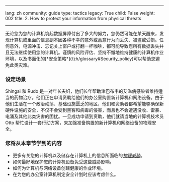 

---

lang: zh
community: guide
type: tactics
legacy: True
child: False
weight: 002
title: 2. How to protect your information from physical threats

---

<p>
无论您为您的计算机筑起数据屏障付出了多大的努力，您仍然可能在某天醒来，发现计算机或里面的信息副本因各种不幸的意外或蓄意行为而丢失、被盗或受损。任何意外，电源冲击、忘记关上窗户或打翻一杯咖啡，都可能导致您所有数据丢失并且无法继续使用您的计算机。谨慎的风险评估、坚持不懈地维持健康的计算机作业环境，以及书面化的[*安全策略*](/zh/glossary#Security_policy)可以帮助您避免此类灾难。


### 设定场景 ###
<div class=background markdown=1>
Shingai 和 Rudo 是一对年长夫妇，他们长年帮助津巴布韦的艾滋病感染者维持适当的药物治疗。他们正在申请资助给他们的办公室购置新计算机和网络设备。由于他们生活在一个政治动荡、基础设施匮乏的地区，他们和资助者都希望能够确保新硬件设施的安全，不仅不会受到黑客和病毒的侵害，而且也不会遭遇没收、雷暴、电涌及其他此类灾害的困扰。一旦成功申请到资助，他们就请当地的计算机技术员 Otto 帮忙设计一套行动方案，来加强准备购置的新计算机和网络设备的物理安全。
</div>


### 您将从本章节学到的内容 ###

- 更多有关您的计算机以及储存在计算机上的信息所面临的[*物理威胁*](/zh/glossary#Physical_threats)。
- 如何最好地保护您的计算机设备免受这些威胁影响。
- 如何为计算机与网络设备创建健康的作业环境。
- 在为您的办公室计算机制定安全计划时应该考虑什么。


